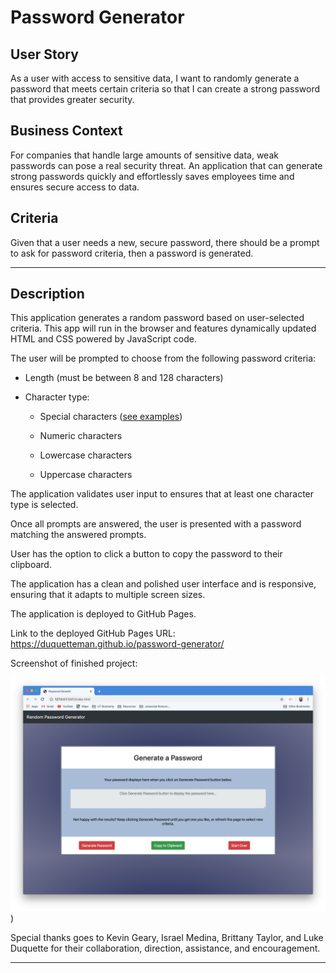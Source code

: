 # Password Generator

## User Story

As a user with access to sensitive data, I want to randomly generate a password that meets certain criteria so that I can create a strong password that provides greater security.

## Business Context

For companies that handle large amounts of sensitive data, weak passwords can pose a real security threat. An application that can generate strong passwords quickly and effortlessly saves employees time and ensures secure access to data.

## Criteria

Given that a user needs a new, secure password, there should be a prompt to ask for password criteria, then a password is generated.

- - -
## Description

This application generates a random password based on user-selected criteria. This app will run in the browser and features dynamically updated HTML and CSS powered by  JavaScript code.

The user will be prompted to choose from the following password criteria:

* Length (must be between 8 and 128 characters)

* Character type:

  * Special characters ([see examples](https://www.owasp.org/index.php/Password_special_characters))

  * Numeric characters

  * Lowercase characters

  * Uppercase characters

The application validates user input to ensures that at least one character type is selected.

Once all prompts are answered, the user is presented with a password matching the answered prompts. 

User has the option to click a button to copy the password to their clipboard.

The application has a clean and polished user interface and is responsive, ensuring that it adapts to multiple screen sizes.

The application is deployed to GitHub Pages.

Link to the deployed GitHub Pages URL:
https://duquetteman.github.io/password-generator/

Screenshot of finished project:

![password generator demo](assets/images/screen-shot.png)
)

Special thanks goes to Kevin Geary, Israel Medina, Brittany Taylor, and Luke Duquette for their collaboration, direction, assistance, and encouragement. 

- - -
